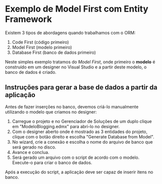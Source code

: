 # Exemplo de Model First com Entity Framework

Existem 3 tipos de abordagens quando trabalhamos com o ORM:
1. Code First (código primeiro)
2. Model First (modelo primeiro)
3. Database First (banco de dados primeiro)

Neste simples exemplo tratamos do *Model* *First*, onde primeiro o **modelo** é construído em um designer no Visual Studio e a partir
deste modelo, o banco de dados é criado.

## Instruções para gerar a base de dados a partir da aplicação
Antes de fazer inserções no banco, devemos criá-lo manualmente utilizando o modelo que criamos no designer:

1. Carregue o projeto e no Gerenciador de Soluções de um duplo clique em "ModeloBlogging.edmx" para abri-lo no designer.
2. Com o designer aberto onde é mostrado as 3 entidades do projeto, clique com o botão direito e escolha "Generate Database from Model".
3. No wizard, crie a conexão e escolha o nome do arquivo de banco que será gerado no disco.
4. Avance e conclua.
5. Será gerado um arquivo com o script de acordo com o modelo. Execute-o para criar o banco de dados.

Após a execução do script, a aplicação deve ser capaz de inserir itens no banco.

